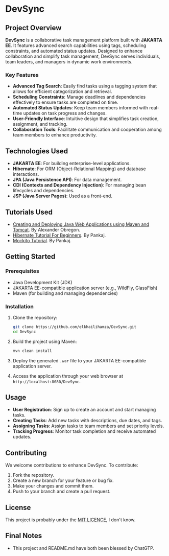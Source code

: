 # DevSync

## Project Overview

**DevSync** is a collaborative task management platform built with **JAKARTA EE**. It features advanced search capabilities using tags, scheduling constraints, and automated status updates. Designed to enhance collaboration and simplify task management, DevSync serves individuals, team leaders, and managers in dynamic work environments.

### Key Features

- **Advanced Tag Search**: Easily find tasks using a tagging system that allows for efficient categorization and retrieval.
- **Scheduling Constraints**: Manage deadlines and dependencies effectively to ensure tasks are completed on time.
- **Automated Status Updates**: Keep team members informed with real-time updates on task progress and changes.
- **User-Friendly Interface**: Intuitive design that simplifies task creation, assignment, and tracking.
- **Collaboration Tools**: Facilitate communication and cooperation among team members to enhance productivity.

## Technologies Used

- **JAKARTA EE**: For building enterprise-level applications.
- **Hibernate**: For ORM (Object-Relational Mapping) and database interactions.
- **JPA (Java Persistence API)**: For data management.
- **CDI (Contexts and Dependency Injection)**: For managing bean lifecycles and dependencies.
- **JSP (Java Server Pages)**: Used as a front-end.

## Tutorials Used

- [Creating and Deploying Java Web Applications using Maven and Tomcat](https://medium.com/@AlexanderObregon/creating-and-deploying-java-web-applications-using-maven-and-tomcat-d5cb9a81824a). By Alexander Obregon.
- [Hibernate Tutorial For Beginners](https://www.digitalocean.com/community/tutorials/hibernate-tutorial-for-beginners). By Pankaj.
- [Mockito Tutorial](https://www.digitalocean.com/community/tutorials/mockito-tutorial). By Pankaj.

## Getting Started

### Prerequisites

- Java Development Kit (JDK)
- JAKARTA EE-compatible application server (e.g., WildFly, GlassFish)
- Maven (for building and managing dependencies)

### Installation

1. Clone the repository:
   ```bash
   git clone https://github.com/elkhailihamza/DevSync.git
   cd DevSync

2. Build the project using Maven:
   ```bash
   mvn clean install
   
3. Deploy the generated `.war` file to your JAKARTA EE-compatible application server.

4. Access the application through your web browser at `http://localhost:8080/DevSync`.

## Usage

- **User Registration**: Sign up to create an account and start managing tasks.
- **Creating Tasks**: Add new tasks with descriptions, due dates, and tags.
- **Assigning Tasks**: Assign tasks to team members and set priority levels.
- **Tracking Progress**: Monitor task completion and receive automated updates.

## Contributing

We welcome contributions to enhance DevSync. To contribute:

1. Fork the repository.
2. Create a new branch for your feature or bug fix.
3. Make your changes and commit them.
4. Push to your branch and create a pull request.

## License

This project is probably under the [MIT LICENCE](https://www.youtube.com/watch?v=iik25wqIuFo), I don't know.

## Final Notes

- This project and README.md have both been blessed by ChatGTP.
